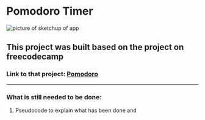 ﻿# Pomodoro Timer
![picture of sketchup of app](./IMG_5209.jpg)
## This project was built based on the project on freecodecamp
### Link to that project: 	[Pomodoro](https://www.freecodecamp.org/learn/front-end-development-libraries/front-end-development-libraries-projects/build-a-25--5-clock)
---

### What is still needed to be done:
1. Pseudocode to explain what has been done and 
